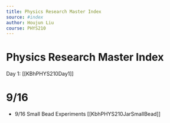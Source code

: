 ```yaml
---
title: Physics Research Master Index
source: #index 
author: Houjun Liu
course: PHYS210
---
```



# Physics Research Master Index
Day 1: [[KBhPHYS210Day1]]

# 9/16
- 9/16 Small Bead Experiments [[KbhPHYS210JarSmallBead]] 
